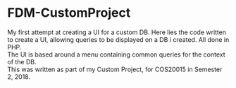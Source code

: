 # FDM-CustomProject
My first attempt at creating a UI for a custom DB. 
Here lies the code written to create a UI, allowing queries to be displayed on a DB i created. All done in PHP.  
The UI is based around a menu containing common queries for the context of the DB.  
This was written as part of my Custom Project, for COS20015 in Semester 2, 2018.
